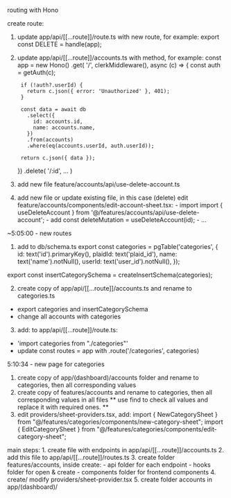 routing with Hono

create route:
  1. update app/api/[[...route]]/route.ts with new route, for example: export const DELETE = handle(app);
  2. update app/api/[[...route]]/accounts.ts with method, for example:
    const app = new Hono()
      .get(
        '/',
        clerkMiddleware(),
        async (c) => {
          const auth = getAuth(c);

          if (!auth?.userId) {
            return c.json({ error: 'Unauthorized' }, 401);
          }

          const data = await db
            .select({
              id: accounts.id,
              name: accounts.name,
            })
            .from(accounts)
            .where(eq(accounts.userId, auth.userId));

          return c.json({ data });
      })
      .delete(
        '/:id',
        ...
      )

  3. add new file feature/accounts/api/use-delete-account.ts
  4. add new file or update existing file, in this case (delete) edit feature/accounts/components/edit-account-sheet.tsx:
    - import import { useDeleteAccount } from '@/features/accounts/api/use-delete-account';
    - add const deleteMutation = useDeleteAccount(id);
    - ...

~5:05:00 - new routes
1. add to db/schema.ts
  export const categories = pgTable('categories', {
    id: text('id').primaryKey(),
    plaidId: text('plaid_id'),
    name: text('name').notNull(),
    userId: text('user_id').notNull(),
  });

  export const insertCategorySchema = createInsertSchema(categories);

2. create copy of app/api/[[...route]]/accounts.ts and rename to categories.ts
  - export categories and insertCategorySchema
  - change all accounts with categories

3. add: to app/api/[[...route]]/route.ts:
  - 'import categories from "./categories"'
  - update const routes = app with .route('/categories', categories)

5:10:34 - new page for categories
1. create copy of app/(dashboard)/accounts folder and rename to categories, then all corresponding values
2. create copy of features/accounts and rename to categories, then all corresponding values in all files
  ** use find to check all values and replace it with required ones. **
3. edit providers/sheet-providers.tsx, add:
  import { NewCategorySheet } from "@/features/categories/components/new-category-sheet";
  import { EditCategorySheet } from "@/features/categories/components/edit-category-sheet";
  

  main steps:
    1. create file with endpoints in app/api/[[...route]]/accounts.ts
    2. add this file to app/api/[[...route]]/routes.ts
    3. create folder features/accounts, inside create:
      - api folder for each endpoint
      - hooks folder for open & create
      - components folder for frontend components
    4. create/ modify providers/sheet-provider.tsx
    5. create folder accounts in app/(dashboard)/

